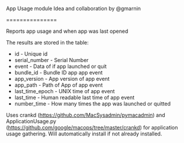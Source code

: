 App Usage module
Idea and collaboration by @gmarnin

===============

Reports app usage and when app was last opened


The results are stored in the table:

* id - Unique id
* serial_number - Serial Number
* event - Data of if app launched or quit
* bundle_id - Bundle ID app app event
* app_version - App version of app event
* app_path - Path of App of app event
* last_time_epoch - UNIX time of app event
* last_time - Human readable last time of app event
* number_time - How many times the app was launched or quitted

Uses crankd (https://github.com/MacSysadmin/pymacadmin) and ApplicationUsage.py (https://github.com/google/macops/tree/master/crankd) for application usage gathering. Will automatically install if not already installed. 